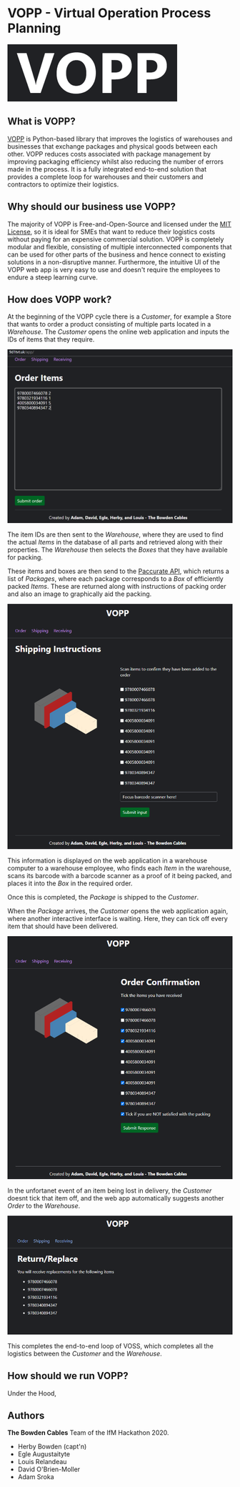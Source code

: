 # VOPP - Virtual Operation Process Planning

![VOPP](https://github.com/kingeta/VOPP/raw/main/pack/images/vopp.PNG)

## What is VOPP?
[VOPP](https://github.com/kingeta/VOPP) is Python-based library that improves the logistics of warehouses and businesses that exchange packages and physical goods between each other. VOPP reduces costs associated with package management by improving packaging efficiency whilst also reducing the number of errors made in the process. It is a fully integrated end-to-end solution that provides a complete loop for warehouses and their customers and contractors to optimize their logistics.

## Why should our business use VOPP?
The majority of VOPP is Free-and-Open-Source and licensed under the [MIT License](https://github.com/kingeta/VOPP/blob/main/LICENSE), so it is ideal for SMEs that want to reduce their logistics costs without paying for an expensive commercial solution. VOPP is completely modular and flexible, consisting of multiple interconnected components that can be used for other parts of the business and hence connect to existing solutions in a non-disruptive manner. Furthermore, the intuitive UI of the VOPP web app is very easy to use and doesn't require the employees to endure a steep learning curve. 

## How does VOPP work?
At the beginning of the VOPP cycle there is a _Customer_, for example a Store that wants to order a product consisting of multiple parts located in a _Warehouse_. The _Customer_ opens the online web application and inputs the IDs of items that they require.

![Customer_Order](https://github.com/kingeta/VOPP/raw/main/pack/images/Capture_input_order.PNG)

The item IDs are then sent to the _Warehouse_, where they are used to find the actual _Items_ in the database of all parts and retrieved along with their properties. The _Warehouse_ then selects the _Boxes_ that they have available for packing.

These items and boxes are then send to the [Paccurate API](https://paccurate.io/), which returns a list of _Packages_, where each package corresponds to a _Box_ of efficiently packed _Items_. These are returned along with instructions of packing order and also an image to graphically aid the packing.

![Packing](https://github.com/kingeta/VOPP/raw/main/pack/images/Capture_shipping_worker.PNG)

This information is displayed on the web application in a warehouse computer to a warehouse employee, who finds each _Item_ in the warehouse, scans its barcode with a barcode scanner as a proof of it being packed, and places it into the _Box_ in the required order.

Once this is completed, the _Package_ is shipped to the _Customer_.

When the _Package_ arrives, the _Customer_ opens the web application again, where another interactive interface is waiting. Here, they can tick off every item that should have been delivered.

![Order Arrived](https://github.com/kingeta/VOPP/raw/main/pack/images/Capture_receiver_end.PNG)

In the unfortanet event of an item being lost in delivery, the _Customer_ doesnt tick that item off, and the web app automatically suggests another _Order_ to the _Warehouse_.

![Refund](https://github.com/kingeta/VOPP/raw/main/pack/images/Capture_refund.PNG)

This completes the end-to-end loop of VOSS, which completes all the logistics between the _Customer_ and the _Warehouse_.

## How should we run VOPP?
Under the Hood, 

## Authors
**The Bowden Cables** Team of the IfM Hackathon 2020.
- Herby Bowden (capt'n)
- Egle Augustaityte
- Louis Relandeau
- David O'Brien-Moller
- Adam Sroka
